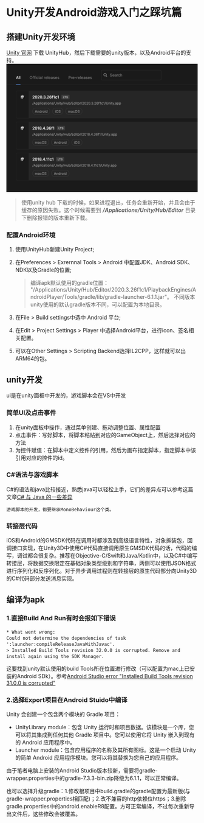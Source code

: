 # Unity开发Android游戏入门之踩坑篇

## 搭建Unity开发环境
[Unity 官网](https://unity.cn/releases/full) 下载 UnityHub，然后下载需要的unity版本，以及Android平台的支持。
![](README/截屏2022-09-07%20下午4.05.38%201.png)
>使用unity hub 下载的时候，如果进程退出，任务会重新开始，并且会由于缓存的原因失败。这个时候需要到 ***/Applications/Unity/Hub/Editor*** 目录下删除报错的版本重新下载。

### 配置Android环境
1. 使用UnityHub新建Unity Project;
2. 在Preferences > Exrernnal Tools > Android 中配置JDK、Android SDK、NDK以及Gradle的位置;
    > 编译apk默认使用的gradle位置： "/Applications/Unity/Hub/Editor/2020.3.26f1c1/PlaybackEngines/AndroidPlayer/Tools/gradle/lib/gradle-launcher-6.1.1.jar"。
    不同版本unity使用的默认gradle版本不同，可以配置为本地目录。

3. 在File > Build settings中选中 Android 平台;
4. 在Edit > Project Settings > Player 中选择Android平台，进行icon、签名相关配置。
5. 可以在Other Settings > Scripting Backend选择IL2CPP，这样就可以出ARM64的包。

## unity开发
ui是在unity面板中开发的，游戏脚本会在VS中开发
### 简单UI及点击事件
1. 在unity面板中操作，通过菜单创建、拖动调整位置、属性配置
2. 点击事件：写好脚本，将脚本粘贴到对应的GameObject上，然后选择对应的方法
3. 为控件赋值：在脚本中定义控件的引用，然后为画布指定脚本，指定脚本中该引用对应的控件的id。
### C#语法与游戏脚本
   C#的语法和java比较接近，熟悉java可以轻松上手，它们的差异点可以参考这篇文章[C# 与 Java 的一些差异](https://www.cnblogs.com/liuchunlin/p/11750517.html)

    游戏脚本的开发，都要继承MonoBehaviour这个类。
### 转接层代码
   iOS和Android的GMSDK代码在调用时都涉及到高级语言特性，对象拆装包，回调接口实现，在Unity3D中使用C#代码直接调用原生GMSDK代码的话，代码的编写，调试都会很复杂。推荐在Objective-C/Swift和Java/Kotlin中，以及C#中编写转接层，将数据交换限定在基础对象类型级别和字符串，两侧可以使用JSON格式进行序列化和反序列化。对于异步调用过程则在转接层的原生代码部分向Unity3D的C#代码部分发送消息实现。

## 编译为apk

### 1.直接Build And Run有时会报如下错误
```
* What went wrong:
Could not determine the dependencies of task ':launcher:compileReleaseJavaWithJavac'.
> Installed Build Tools revision 32.0.0 is corrupted. Remove and install again using the SDK Manager.
```
这要找到unity默认使用的build Tools所在位置进行修改（可以配置为mac上已安装的Android SDk）。参考[Android Studio error "Installed Build Tools revision 31.0.0 is corrupted"
](https://stackoverflow.com/questions/68387270/android-studio-error-installed-build-tools-revision-31-0-0-is-corrupted)


### 2.选择Export项目在Android Stuido中编译

Unity 会创建一个包含两个模块的 Gradle 项目：
- UnityLibrary module：包含 Unity 运行时和项目数据。该模块是一个库，您可以将其集成到任何其他 Gradle 项目中。您可以使用它将 Unity 嵌入到现有的 Android 应用程序中。
- Launcher module：包含应用程序的名称及其所有图标。这是一个启动 Unity 的简单 Android 应用程序模块。您可以将其替换为您自己的应用程序。

由于笔者电脑上安装的Android Studio版本较新，需要将gradle-wrapper.properties中的gradle-7.3.3-bin.zip降级为6.1.1，可以正常编译。

也可以选择升级gradle：1.修改根项目中build.gradle的gradle配置为最新版(与gradle-wrapper.properties相匹配)；2.改不兼容的http依赖位https；3.删除gradle.properties中的android.enableR8配置。方可正常编译，不过每次重新导出文件后，这些修改会被覆盖。








